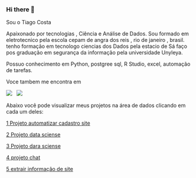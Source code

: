 ### Hi there 👋



 Sou o Tiago Costa

 Apaixonado por tecnologias , Ciência e Análise de Dados.
 Sou formado em eletrotecnico pela escola cepam de angra dos reis , rio de janeiro , brasil.
 tenho formação em tecnologo ciencias dos Dados pela estacio de Sá
 faço pos graduação em segurança da informação pela universidade Unyleya.

 Possuo conhecimento em Python, postgree sql, R Studio, excel, automação de tarefas.

 Voce tambem me encontra em 
 
 <a href="tiagocosta.ti.brasil@gmail.com"><img src="https://img.shields.io/badge/Gmail-D14836?style=for-the-badge&logo=gmail&logoColor=white"></a>&nbsp;&nbsp;
 <a href="https://www.linkedin.com/in/tiagoangra/"><img src="https://img.shields.io/badge/linkedin-%230077B5.svg?style=for-the-badge&logo=linkedin&logoColor=white"></a>
 
 Abaixo você pode visualizar meus projetos na área de dados clicando em cada um deles:


<a href="">1 Projeto automatizar cadastro site</a>&nbsp;&nbsp;

<a href="">2 Projeto data sciense</a>&nbsp;&nbsp;

<a href="">3 Projeto dara sciense</a>&nbsp;&nbsp;

<a href="">4 projeto chat</a>&nbsp;&nbsp;

<a href="">5 extrair informação de site</a>&nbsp;&nbsp; 
   
 

 
